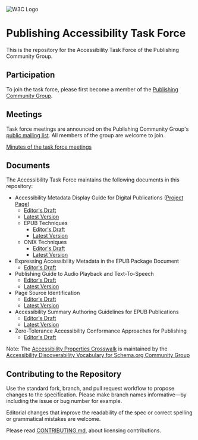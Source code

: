 
![W3C Logo](https://www.w3.org/Icons/w3c_home)

# Publishing Accessibility Task Force

This is the repository for the Accessibility Task Force of the Publishing Community Group.

## Participation

To join the task force, please first become a member of the [Publishing Community Group](https://www.w3.org/community/publishingcg/).

## Meetings

Task force meetings are announced on the Publishing Community Group's [public mailing list](https://lists.w3.org/Archives/Public/public-publishingcg/). All members of the group are welcome to join.

[Minutes of the task force meetings](https://github.com/w3c/publ-a11y/wiki/Minutes-of-Publishing-CG-Accessibility-Task-Force-Meetings)

## Documents

The Accessibility Task Force maintains the following documents in this repository:

- Accessibility Metadata Display Guide for Digital Publications ([Project Page](https://github.com/w3c/publ-a11y/tree/main/a11y-meta-display-guide/2.1))
  - [Editor's Draft](https://w3c.github.io/publ-a11y/a11y-meta-display-guide/2.1/draft/guidelines/)
  - [Latest Version](https://www.w3.org/publishing/a11y/metadata-display-guide/guidelines/)
  - EPUB Techniques
    - [Editor's Draft](https://w3c.github.io/publ-a11y/a11y-meta-display-guide/2.1/draft/techniques/epub-metadata/)
    - [Latest Version](https://www.w3.org/publishing/a11y/metadata-display-guide/techniques/epub/)
  - ONIX Techniques
    - [Editor's Draft](https://w3c.github.io/publ-a11y/a11y-meta-display-guide/2.1/draft/techniques/onix-metadata/)
    - [Latest Version](https://www.w3.org/publishing/a11y/metadata-display-guide/techniques/onix/)
- Expressing Accessibility Metadata in the EPUB Package Document
  - [Editor's Draft](https://w3c.github.io/publ-a11y/epub-a11y-meta-guide/1.0/draft/)
- Publishing Guide to Audio Playback and Text-To-Speech
  - [Editor's Draft](https://w3c.github.io/publ-a11y/drafts/audio-playback/)
  - [Latest Version](https://www.w3.org/publishing/a11y/audio-playback/)
- Page Source Identification
  - [Editor's Draft](https://w3c.github.io/publ-a11y/drafts/page-source-id/)
  - [Latest Version](https://www.w3.org/publishing/a11y/page-source-id/)
- Accessibility Summary Authoring Guidelines for EPUB Publications
  - [Editor's Draft](https://w3c.github.io/publ-a11y/drafts/schema-a11y-summary/)
  - [Latest Version](https://www.w3.org/publishing/a11y/schema-a11y-summary/)
- Zero-Tolerance Accessibility Conformance Approaches for Publishing
  - [Editor's Draft](https://w3c.github.io/publ-a11y/drafts/zero-tolerance-conformance/)

Note: The [Accessibility Properties Crosswalk](https://w3c.github.io/a11y-discov-vocab/crosswalk/) is maintained by the [Accessibility Discoverability Vocabulary for Schema.org Community Group](https://www.w3.org/groups/cg/a11y-discov-vocab/)


## Contributing to the Repository

Use the standard fork, branch, and pull request workflow to propose changes to the specification. Please make branch names informative—by including the issue or bug number for example.

Editorial changes that improve the readability of the spec or correct spelling or grammatical mistakes are welcome.

Please read [CONTRIBUTING.md](CONTRIBUTING.md), about licensing contributions.

